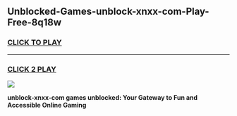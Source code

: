 
## Unblocked-Games-unblock-xnxx-com-Play-Free-8q18w
<h3>
<a href="https://premium76.site?title=unblock-xnxx-com&ref=12A">CLICK TO PLAY</a></h3>
<hr>

<h3>
<a href="https://premium76.site?title=unblock-xnxx-com&ref=12A">CLICK 2 PLAY</a>
  
</h3>

<a href="https://premium76.site?title=unblock-xnxx-com&ref=12A"><img src="https://clearcache.store/games.png"></a>


**unblock-xnxx-com games unblocked: Your Gateway to Fun and Accessible Online Gaming**
